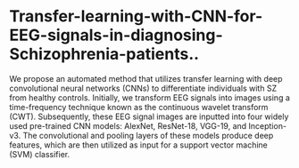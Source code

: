 # Transfer-learning-with-CNN-for-EEG-signals-in-diagnosing-Schizophrenia-patients..


We propose an automated method that utilizes transfer learning with deep convolutional neural networks (CNNs) to differentiate individuals with SZ from healthy controls. Initially, we transform EEG signals into images using a time-frequency technique known as the continuous wavelet transform (CWT). Subsequently, these EEG signal images are inputted into four widely used pre-trained CNN models: AlexNet, ResNet-18, VGG-19, and Inception-v3. The convolutional and pooling layers of these models produce deep features, which are then utilized as input for a support vector machine (SVM) classifier.
